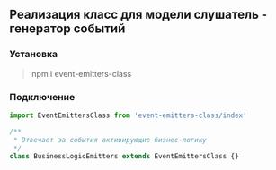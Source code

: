 ## Реализация класс для модели слушатель - генератор событий

### Установка

> npm i event-emitters-class


### Подключение

```typescript
import EventEmittersClass from 'event-emitters-class/index'

/**
 * Отвечает за события активирующие бизнес-логику
 */
class BusinessLogicEmitters extends EventEmittersClass {}
```